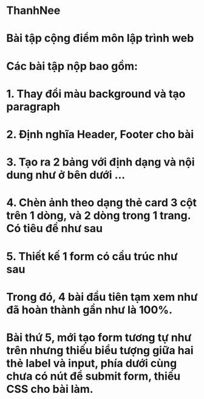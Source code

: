 # ThanhNee
# Bài tập cộng điểm môn lập trình web
# Các bài tập nộp bao gồm:
# 1. Thay đổi màu background và tạo paragraph
# 2. Định nghĩa Header, Footer cho bài
# 3. Tạo ra 2 bảng với định dạng và nội dung như ở bên dưới ...
# 4. Chèn ảnh theo dạng thẻ card 3 cột trên 1 dòng, và 2 dòng trong 1 trang. Có tiêu đề như sau
# 5. Thiết kế 1 form có cầu trúc như sau
# Trong đó, 4 bài đầu tiên tạm xem như đã hoàn thành gần như là 100%.
# Bài thứ 5, mới tạo form tương tự như trên nhưng thiếu biểu tượng giữa hai thẻ label và input, phía dưới cùng chưa có nút để submit form, thiếu CSS cho bài làm.
